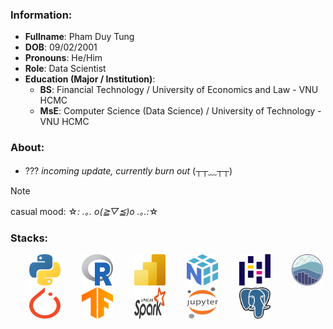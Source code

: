 ### Information:
- **Fullname**: Pham Duy Tung
- **DOB**: 09/02/2001
- **Pronouns**: He/Him
- **Role**: Data Scientist
- **Education (Major / Institution)**:
  + **BS**: Financial Technology / University of Economics and Law - VNU HCMC
  + **MsE**: Computer Science (Data Science) / University of Technology - VNU HCMC

### About:
- ??? *incoming update, currently burn out* (┬┬﹏┬┬)

>[!NOTE]
> casual mood: ☆*: .｡. o(≧▽≦)o .｡.:*☆

### Stacks:
<div align="left">
  <img src="resource_tech_stack_svg/python.svg" width="50" height="50" style="margin-left: 30px;"/> 
  <img src="resource_tech_stack_svg/r-lang.svg" width="50" height="50" style="margin-left: 30px;"/> 
  <img src="resource_tech_stack_svg/microsoft-power-bi.svg" width="50" height="50" style="margin-left: 30px;"/> 
  <img src="resource_tech_stack_svg/numpy.svg" width="50" height="50" style="margin-left: 30px;"/> 
  <img src="resource_tech_stack_svg/pandas-icon.svg" width="50" height="50" style="margin-left: 30px;"/> 
  <img src="resource_tech_stack_svg/seaborn-icon.svg" width="50" height="50" style="margin-left: 30px;"/> 
  <img src="resource_tech_stack_svg/pytorch-icon.svg" width="50" height="50" style="margin-left: 30px;"/>
  <img src="resource_tech_stack_svg/tensorflow.svg" width="50" height="50" style="margin-left: 30px;"/>
  <img src="resource_tech_stack_svg/apache-spark.svg" width="50" height="50" style="margin-left: 30px;"/>
  <img src="resource_tech_stack_svg/jupyter.svg" width="50" height="50"  style="margin-left: 30px;"/>
  <img src="resource_tech_stack_svg/postgresql.svg" width="50" height="50"  style="margin-left: 30px;"/>
</div>
